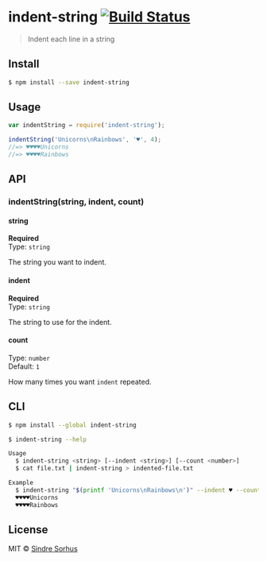 # indent-string [![Build Status](https://travis-ci.org/sindresorhus/indent-string.svg?branch=master)](https://travis-ci.org/sindresorhus/indent-string)

> Indent each line in a string


## Install

```sh
$ npm install --save indent-string
```


## Usage

```js
var indentString = require('indent-string');

indentString('Unicorns\nRainbows', '♥', 4);
//=> ♥♥♥♥Unicorns
//=> ♥♥♥♥Rainbows
```


## API

### indentString(string, indent, count)

#### string

**Required**  
Type: `string`

The string you want to indent.

#### indent

**Required**  
Type: `string`

The string to use for the indent.

#### count

Type: `number`  
Default: `1`

How many times you want `indent` repeated.


## CLI

```sh
$ npm install --global indent-string
```

```sh
$ indent-string --help

Usage
  $ indent-string <string> [--indent <string>] [--count <number>]
  $ cat file.txt | indent-string > indented-file.txt

Example
  $ indent-string "$(printf 'Unicorns\nRainbows\n')" --indent ♥ --count 4
  ♥♥♥♥Unicorns
  ♥♥♥♥Rainbows
```


## License

MIT © [Sindre Sorhus](http://sindresorhus.com)
